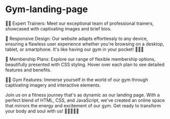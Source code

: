 # Gym-landing-page

🏋️‍♀️ Expert Trainers: Meet our exceptional team of professional trainers, showcased with captivating images and brief bios.

📱 Responsive Design: Our website adapts effortlessly to any device, ensuring a flawless user experience whether you're browsing on a desktop, tablet, or smartphone. It's like having our gym in your pocket! 📱🏃‍♂️

💼 Membership Plans: Explore our range of flexible membership options, beautifully presented with CSS styling. Hover over each plan to see detailed features and benefits.

🏋️‍♂️ Gym Features: Immerse yourself in the world of our gym through captivating imagery and interactive elements.

Join us on a fitness journey that's as dynamic as our landing page. With a perfect blend of HTML, CSS, and JavaScript, we've created an online space that mirrors the energy and excitement of our gym. Get ready to transform your body and soul with us! 🌟🏋️‍♀️🏃‍♂️